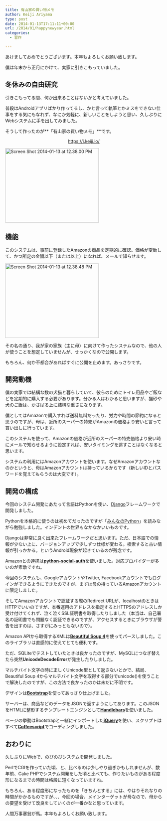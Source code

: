 ```yaml
---
title: 有山家の買い物メモ
author: Keiji Ariyama
type: post
date: 2014-01-13T17:11:11+00:00
url: /2014/01/happynewyear.html
categories:
  - 習作

---
```

あけましておめでとうございます。本年もよろしくお願い致します。

僕は年末から正月にかけて、実家に引きこもっていました。

## 冬休みの自由研究

引きこもってる間、何か出来ることはないかと考えていました。

普段はAndroidアプリばかり作ってるし、かと言って執筆とかミスをできない仕事をする気にもなれず、なにか気軽に、新しいことをしようと思い、久しぶりにWebシステムに手を出してみました。

そうして作ったのが**「有山家の買い物メモ」**です。

<div align="center">
  <a href="https://i.keiji.io" target="_blank">https://i.keiji.io/</a>
</div>

<a href="https://blog.keiji.io/wp-content/uploads/2014/01/Screen-Shot-2014-01-13-at-12.38.00-PM.png" target="_blank"><img src="https://blog.keiji.io/wp-content/uploads/2014/01/Screen-Shot-2014-01-13-at-12.38.00-PM-300x239.png" alt="Screen Shot 2014-01-13 at 12.38.00 PM" width="300" height="239" class="aligncenter size-medium wp-image-397" srcset="https://blog.keiji.io/wp-content/uploads/2014/01/Screen-Shot-2014-01-13-at-12.38.00-PM-300x239.png 300w, https://blog.keiji.io/wp-content/uploads/2014/01/Screen-Shot-2014-01-13-at-12.38.00-PM-1024x817.png 1024w, https://blog.keiji.io/wp-content/uploads/2014/01/Screen-Shot-2014-01-13-at-12.38.00-PM-624x498.png 624w" sizes="(max-width: 300px) 100vw, 300px" /></a>

## 機能

このシステムは、事前に登録したAmazonの商品を定期的に確認。価格が変動して、かつ所定の金額以下（または以上）になれば、メールで知らせます。

<a href="https://blog.keiji.io/wp-content/uploads/2014/01/Screen-Shot-2014-01-13-at-12.38.48-PM.png" target="_blank"><img src="https://blog.keiji.io/wp-content/uploads/2014/01/Screen-Shot-2014-01-13-at-12.38.48-PM-300x239.png" alt="Screen Shot 2014-01-13 at 12.38.48 PM" width="300" height="239" class="aligncenter size-medium wp-image-395" /></a>

その名の通り、我が家の家族（主に母）に向けて作ったシステムなので、他の人が使うことを想定していませんが、せっかくなので公開します。

もちろん、何か不都合があればすぐに公開を止めます。あっさりです。

<!--more-->

## 開発動機

僕の実家では結構な数の犬猫と暮らしていて、彼らのためにトイレ用品やご飯などを定期的に購入する必要があります。分かる人はわかると思いますが、猫砂や犬のご飯は、かさばる上に結構な重さになります。

僕としてはAmazonで購入すれば送料無料だったり、労力や時間の節約になると思うのですが、母は、近所のスーパーの特売がAmazonの価格より安いと言って買い出しに行っています。

このシステムを使って、Amazonの価格が近所のスーパーの特売価格より安い時にメールで知らせるように設定すれば、安いタイミングを逃すことはなくなると思います。

システムの利用にはAmazonアカウントを使います。なぜAmazonアカウントなのかというと、母はAmazonアカウントは持っているからです（新しいIDとパスワードを覚えてもらうのは大変です）。

## 開発の構成

今回のシステム開発にあたって言語はPythonを使い、<a href="https://www.djangoproject.com/" target="_blank">Django</a>フレームワークで開発しました。

Pythonを本格的に使うのは初めてだったのですが「<a href="http://rcm-fe.amazon-adsystem.com/e/cm?lt1=_blank&#038;bc1=000000&#038;IS2=1&#038;bg1=FFFFFF&#038;fc1=000000&#038;lc1=0000FF&#038;t=keijiio-22&#038;o=9&#038;p=8&#038;l=as4&#038;m=amazon&#038;f=ifr&#038;ref=ss_til&#038;asins=4797371595" target="_blank">みんなのPython</a>」を読みながら勉強しました。インデントの世界もなかなかいいものです。

Djangoは非常に良く出来たフレームワークだと思います。ただ、日本語での情報が少ない上に、バージョンアップで少しずつ仕様が変わる。検索すると古い情報が引っかかる。というAndroid現象が起きているのが残念です。

Amazonとの連携は<a href="https://github.com/omab/python-social-auth" target="_blank"><strong>python-social-auth</strong></a>を使いました。対応プロバイダーが多いのが素敵ですね。

今回のシステムも、GoogleアカウントやTwitter, Facebookアカウントでもログインができるようにできたのですが、まずは母の持っているAmazonアカウントに限定しました。

そしてAmazonアカウントで認証する際のRedirect URLが、localhostのときはHTTPでいいのですが、本番運用のアドレスを指定するとHTTPSのアドレスしか受け付けてくれず、泣く泣くSSL証明書を取得したりしました（本当は、自己署名の証明書でも問題なく認証できるのですが、アクセスするときにブラウザが警告を出すのは、さすがにみっともないので）。

Amazon APIから取得するXMLは<a href="http://www.crummy.com/software/BeautifulSoup/" target="_blank"><strong>Beautiful Soup 4</strong></a>を使ってパースしました。このライブラリは直感的に使えてとても便利です。

ただ、SQLiteでテストしていたときは良かったのですが、MySQLにつなぎ替えたら突然**UnicodeDecodeError**が発生したりしました。

マルチバイト文字の時に正しくUnicode型として返さないとかで、結局、Beautiful Soup 4からマルチバイト文字を取得する部分でunicode()を使うことで解決したのですが、この方法で良かったのかは未だに不明です。

デザインは<a href="http://getbootstrap.com/" target="_blank"><strong>Bootstrap</strong></a>を使ってあっさり仕上げました。

サーバーは、商品などのデータをJSONで返すようにしてあります。このJSONをHTMLに整形するテンプレートエンジンとして<a href="http://handlebarsjs.com/" target="_blank"><strong>Handlebars</strong></a>を使いました。

ページの挙動はBootstrapと一緒にインポートした<a href="http://jquery.com/" target="_blank"><strong>jQuery</strong></a>を使い、スクリプトはすべて<a href="http://coffeescript.org/" target="_blank"><strong>Coffeescript</strong></a>でコーディングしました。

## おわりに

久しぶりにWebで、のびのびシステムを開発しました。

PerlでCGIを作っていた頃、と、比べるのは少しやり過ぎかもしれませんが、数年前、Cake PHPでシステム開発をした頃と比べても、作りたいものがある程度形になるまでの時間は格段に短くなっていますね。

もちろん、ある程度形になったものを「きちんとする」には、やはりそれなりの時間がかかるものですが、、、今回の場合、メインターゲットが母なので、母からの要望を受けて改良をしていくのが一番かなと思っています。

人間万事塞翁が馬。本年もよろしくお願い致します。